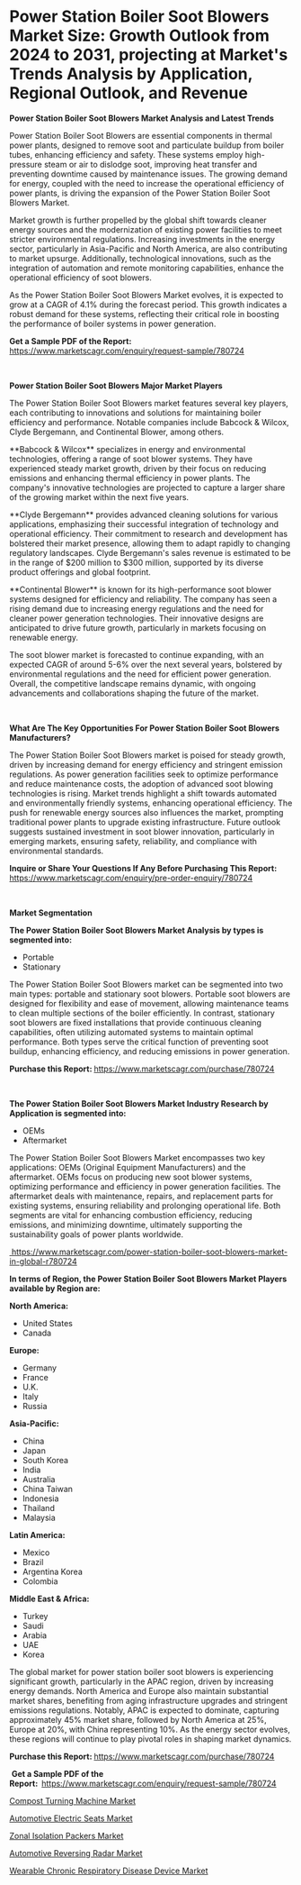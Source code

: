 <p><h1>Power Station Boiler Soot Blowers Market Size: Growth Outlook from 2024 to 2031, projecting at Market's Trends Analysis by Application, Regional Outlook, and Revenue</h1></p><p><strong>Power Station Boiler Soot Blowers Market Analysis and Latest Trends</strong></p>
<p><p>Power Station Boiler Soot Blowers are essential components in thermal power plants, designed to remove soot and particulate buildup from boiler tubes, enhancing efficiency and safety. These systems employ high-pressure steam or air to dislodge soot, improving heat transfer and preventing downtime caused by maintenance issues. The growing demand for energy, coupled with the need to increase the operational efficiency of power plants, is driving the expansion of the Power Station Boiler Soot Blowers Market.</p><p>Market growth is further propelled by the global shift towards cleaner energy sources and the modernization of existing power facilities to meet stricter environmental regulations. Increasing investments in the energy sector, particularly in Asia-Pacific and North America, are also contributing to market upsurge. Additionally, technological innovations, such as the integration of automation and remote monitoring capabilities, enhance the operational efficiency of soot blowers.</p><p>As the Power Station Boiler Soot Blowers Market evolves, it is expected to grow at a CAGR of 4.1% during the forecast period. This growth indicates a robust demand for these systems, reflecting their critical role in boosting the performance of boiler systems in power generation.</p></p>
<p><strong>Get a Sample PDF of the Report:&nbsp;</strong> <a href="https://www.marketscagr.com/enquiry/request-sample/780724?utm_campaign=1744&utm_medium=2&utm_source=Github&utm_content=ia&utm_term=15102024&utm_id=power-station-boiler-soot-blowers">https://www.marketscagr.com/enquiry/request-sample/780724</a></p>
<p>&nbsp;</p>
<p><strong>Power Station Boiler Soot Blowers Major Market Players</strong></p>
<p><p>The Power Station Boiler Soot Blowers market features several key players, each contributing to innovations and solutions for maintaining boiler efficiency and performance. Notable companies include Babcock & Wilcox, Clyde Bergemann, and Continental Blower, among others.</p><p>**Babcock & Wilcox** specializes in energy and environmental technologies, offering a range of soot blower systems. They have experienced steady market growth, driven by their focus on reducing emissions and enhancing thermal efficiency in power plants. The company's innovative technologies are projected to capture a larger share of the growing market within the next five years.</p><p>**Clyde Bergemann** provides advanced cleaning solutions for various applications, emphasizing their successful integration of technology and operational efficiency. Their commitment to research and development has bolstered their market presence, allowing them to adapt rapidly to changing regulatory landscapes. Clyde Bergemann's sales revenue is estimated to be in the range of $200 million to $300 million, supported by its diverse product offerings and global footprint.</p><p>**Continental Blower** is known for its high-performance soot blower systems designed for efficiency and reliability. The company has seen a rising demand due to increasing energy regulations and the need for cleaner power generation technologies. Their innovative designs are anticipated to drive future growth, particularly in markets focusing on renewable energy. </p><p>The soot blower market is forecasted to continue expanding, with an expected CAGR of around 5-6% over the next several years, bolstered by environmental regulations and the need for efficient power generation. Overall, the competitive landscape remains dynamic, with ongoing advancements and collaborations shaping the future of the market.</p></p>
<p>&nbsp;</p>
<p><strong>What Are The Key Opportunities For Power Station Boiler Soot Blowers Manufacturers?</strong></p>
<p><p>The Power Station Boiler Soot Blowers market is poised for steady growth, driven by increasing demand for energy efficiency and stringent emission regulations. As power generation facilities seek to optimize performance and reduce maintenance costs, the adoption of advanced soot blowing technologies is rising. Market trends highlight a shift towards automated and environmentally friendly systems, enhancing operational efficiency. The push for renewable energy sources also influences the market, prompting traditional power plants to upgrade existing infrastructure. Future outlook suggests sustained investment in soot blower innovation, particularly in emerging markets, ensuring safety, reliability, and compliance with environmental standards.</p></p>
<p><strong>Inquire or Share Your Questions If Any Before Purchasing This Report:</strong> <a href="https://www.marketscagr.com/enquiry/pre-order-enquiry/780724?utm_campaign=1744&utm_medium=2&utm_source=Github&utm_content=ia&utm_term=15102024&utm_id=power-station-boiler-soot-blowers">https://www.marketscagr.com/enquiry/pre-order-enquiry/780724</a></p>
<p>&nbsp;</p>
<p><strong>Market Segmentation</strong></p>
<p><strong>The Power Station Boiler Soot Blowers Market Analysis by types is segmented into:</strong></p>
<p><ul><li>Portable</li><li>Stationary</li></ul></p>
<p><p>The Power Station Boiler Soot Blowers market can be segmented into two main types: portable and stationary soot blowers. Portable soot blowers are designed for flexibility and ease of movement, allowing maintenance teams to clean multiple sections of the boiler efficiently. In contrast, stationary soot blowers are fixed installations that provide continuous cleaning capabilities, often utilizing automated systems to maintain optimal performance. Both types serve the critical function of preventing soot buildup, enhancing efficiency, and reducing emissions in power generation.</p></p>
<p><strong>Purchase this Report:&nbsp;</strong><a href="https://www.marketscagr.com/purchase/780724?utm_campaign=1744&utm_medium=2&utm_source=Github&utm_content=ia&utm_term=15102024&utm_id=power-station-boiler-soot-blowers">https://www.marketscagr.com/purchase/780724</a></p>
<p>&nbsp;</p>
<p><strong>The Power Station Boiler Soot Blowers Market Industry Research by Application is segmented into:</strong></p>
<p><ul><li>OEMs</li><li>Aftermarket</li></ul></p>
<p><p>The Power Station Boiler Soot Blowers Market encompasses two key applications: OEMs (Original Equipment Manufacturers) and the aftermarket. OEMs focus on producing new soot blower systems, optimizing performance and efficiency in power generation facilities. The aftermarket deals with maintenance, repairs, and replacement parts for existing systems, ensuring reliability and prolonging operational life. Both segments are vital for enhancing combustion efficiency, reducing emissions, and minimizing downtime, ultimately supporting the sustainability goals of power plants worldwide.</p></p>
<p><a href="https://www.marketscagr.com/power-station-boiler-soot-blowers-market-in-global-r780724?utm_campaign=1744&utm_medium=2&utm_source=Github&utm_content=ia&utm_term=15102024&utm_id=power-station-boiler-soot-blowers">&nbsp;https://www.marketscagr.com/power-station-boiler-soot-blowers-market-in-global-r780724</a></p>
<p><strong>In terms of Region, the Power Station Boiler Soot Blowers Market Players available by Region are:</strong></p>
<p>
    <p> <strong> North America: </strong>
        <ul>
            <li>United States</li>
            <li>Canada</li>
        </ul>
        </p> 
    <p> <strong> Europe: </strong>
        <ul>
            <li>Germany</li>
            <li>France</li>
            <li>U.K.</li>
            <li>Italy</li>
            <li>Russia</li>
        </ul>
        </p> 
    <p> <strong> Asia-Pacific: </strong>
        <ul>
            <li>China</li>
            <li>Japan</li>
            <li>South Korea</li>
            <li>India</li>
            <li>Australia</li>
            <li>China Taiwan</li>
            <li>Indonesia</li>
            <li>Thailand</li>
            <li>Malaysia</li>
        </ul>
        </p> 
    <p> <strong> Latin America: </strong>
        <ul>
            <li>Mexico</li>
            <li>Brazil</li>
            <li>Argentina Korea</li>
            <li>Colombia</li>
        </ul>
        </p> 
    <p> <strong> Middle East & Africa: </strong>
        <ul>
            <li>Turkey</li>
            <li>Saudi</li>
            <li>Arabia</li>
            <li>UAE</li>
            <li>Korea</li>
        </ul>
    </p>
    </p>
<p><p>The global market for power station boiler soot blowers is experiencing significant growth, particularly in the APAC region, driven by increasing energy demands. North America and Europe also maintain substantial market shares, benefiting from aging infrastructure upgrades and stringent emissions regulations. Notably, APAC is expected to dominate, capturing approximately 45% market share, followed by North America at 25%, Europe at 20%, with China representing 10%. As the energy sector evolves, these regions will continue to play pivotal roles in shaping market dynamics.</p></p>
<p><strong>Purchase this Report: </strong><a href="https://www.marketscagr.com/purchase/780724?utm_campaign=1744&utm_medium=2&utm_source=Github&utm_content=ia&utm_term=15102024&utm_id=power-station-boiler-soot-blowers">https://www.marketscagr.com/purchase/780724</a></p>
<p>&nbsp;<strong>Get a Sample PDF of the Report:&nbsp;&nbsp;</strong><a href="https://www.marketscagr.com/enquiry/request-sample/780724?utm_campaign=1744&utm_medium=2&utm_source=Github&utm_content=ia&utm_term=15102024&utm_id=power-station-boiler-soot-blowers">https://www.marketscagr.com/enquiry/request-sample/780724</a></p>
<p><strong></strong></p>
<p><p><a href="https://issuu.com/reportprime-2/docs/compost-turning-machine-market-size_dc1c0ed19109ae?utm_campaign=1744&utm_medium=2&utm_source=Github&utm_content=ia&utm_term=15102024&utm_id=power-station-boiler-soot-blowers">Compost Turning Machine Market</a></p><p><a href="https://www.linkedin.com/pulse/automotive-electric-seats-market-matrix-applications-types-cagr-splpf?utm_campaign=1744&utm_medium=2&utm_source=Github&utm_content=ia&utm_term=15102024&utm_id=power-station-boiler-soot-blowers">Automotive Electric Seats Market</a></p><p><a href="https://issuu.com/reportprime-2/docs/zonal-isolation-packers-market-size_d27e062a211b47?utm_campaign=1744&utm_medium=2&utm_source=Github&utm_content=ia&utm_term=15102024&utm_id=power-station-boiler-soot-blowers">Zonal Isolation Packers Market</a></p><p><a href="https://www.linkedin.com/pulse/surfing-automotive-reversing-radar-wave-riding-market-currents-pcmae?utm_campaign=1744&utm_medium=2&utm_source=Github&utm_content=ia&utm_term=15102024&utm_id=power-station-boiler-soot-blowers">Automotive Reversing Radar Market</a></p><p><a href="https://github.com/HobertDavis43/Market-Research-Report-List-1/blob/main/wearable-chronic-respiratory-disease-device-market.md?utm_campaign=1744&utm_medium=2&utm_source=Github&utm_content=ia&utm_term=15102024&utm_id=power-station-boiler-soot-blowers">Wearable Chronic Respiratory Disease Device Market</a></p></p>